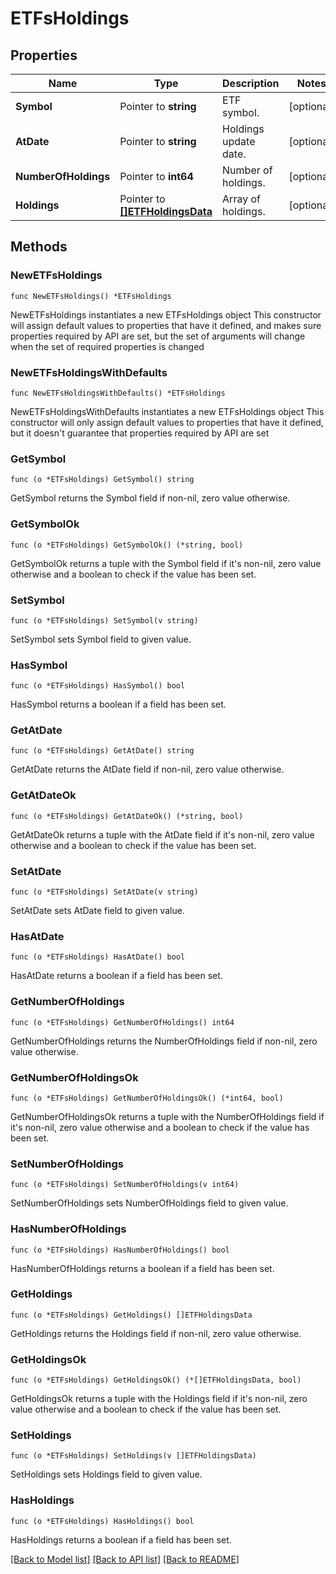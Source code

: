 # ETFsHoldings

## Properties

Name | Type | Description | Notes
------------ | ------------- | ------------- | -------------
**Symbol** | Pointer to **string** | ETF symbol. | [optional] 
**AtDate** | Pointer to **string** | Holdings update date. | [optional] 
**NumberOfHoldings** | Pointer to **int64** | Number of holdings. | [optional] 
**Holdings** | Pointer to [**[]ETFHoldingsData**](ETFHoldingsData.md) | Array of holdings. | [optional] 

## Methods

### NewETFsHoldings

`func NewETFsHoldings() *ETFsHoldings`

NewETFsHoldings instantiates a new ETFsHoldings object
This constructor will assign default values to properties that have it defined,
and makes sure properties required by API are set, but the set of arguments
will change when the set of required properties is changed

### NewETFsHoldingsWithDefaults

`func NewETFsHoldingsWithDefaults() *ETFsHoldings`

NewETFsHoldingsWithDefaults instantiates a new ETFsHoldings object
This constructor will only assign default values to properties that have it defined,
but it doesn't guarantee that properties required by API are set

### GetSymbol

`func (o *ETFsHoldings) GetSymbol() string`

GetSymbol returns the Symbol field if non-nil, zero value otherwise.

### GetSymbolOk

`func (o *ETFsHoldings) GetSymbolOk() (*string, bool)`

GetSymbolOk returns a tuple with the Symbol field if it's non-nil, zero value otherwise
and a boolean to check if the value has been set.

### SetSymbol

`func (o *ETFsHoldings) SetSymbol(v string)`

SetSymbol sets Symbol field to given value.

### HasSymbol

`func (o *ETFsHoldings) HasSymbol() bool`

HasSymbol returns a boolean if a field has been set.

### GetAtDate

`func (o *ETFsHoldings) GetAtDate() string`

GetAtDate returns the AtDate field if non-nil, zero value otherwise.

### GetAtDateOk

`func (o *ETFsHoldings) GetAtDateOk() (*string, bool)`

GetAtDateOk returns a tuple with the AtDate field if it's non-nil, zero value otherwise
and a boolean to check if the value has been set.

### SetAtDate

`func (o *ETFsHoldings) SetAtDate(v string)`

SetAtDate sets AtDate field to given value.

### HasAtDate

`func (o *ETFsHoldings) HasAtDate() bool`

HasAtDate returns a boolean if a field has been set.

### GetNumberOfHoldings

`func (o *ETFsHoldings) GetNumberOfHoldings() int64`

GetNumberOfHoldings returns the NumberOfHoldings field if non-nil, zero value otherwise.

### GetNumberOfHoldingsOk

`func (o *ETFsHoldings) GetNumberOfHoldingsOk() (*int64, bool)`

GetNumberOfHoldingsOk returns a tuple with the NumberOfHoldings field if it's non-nil, zero value otherwise
and a boolean to check if the value has been set.

### SetNumberOfHoldings

`func (o *ETFsHoldings) SetNumberOfHoldings(v int64)`

SetNumberOfHoldings sets NumberOfHoldings field to given value.

### HasNumberOfHoldings

`func (o *ETFsHoldings) HasNumberOfHoldings() bool`

HasNumberOfHoldings returns a boolean if a field has been set.

### GetHoldings

`func (o *ETFsHoldings) GetHoldings() []ETFHoldingsData`

GetHoldings returns the Holdings field if non-nil, zero value otherwise.

### GetHoldingsOk

`func (o *ETFsHoldings) GetHoldingsOk() (*[]ETFHoldingsData, bool)`

GetHoldingsOk returns a tuple with the Holdings field if it's non-nil, zero value otherwise
and a boolean to check if the value has been set.

### SetHoldings

`func (o *ETFsHoldings) SetHoldings(v []ETFHoldingsData)`

SetHoldings sets Holdings field to given value.

### HasHoldings

`func (o *ETFsHoldings) HasHoldings() bool`

HasHoldings returns a boolean if a field has been set.


[[Back to Model list]](../README.md#documentation-for-models) [[Back to API list]](../README.md#documentation-for-api-endpoints) [[Back to README]](../README.md)


